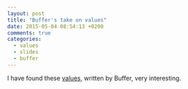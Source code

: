 ```yaml
---
layout: post
title: "Buffer's take on values"
date: 2015-05-04 08:54:13 +0200
comments: true
categories: 
  - values
  - slides
  - buffer
---
```



I have found these [values][values], written by Buffer, very interesting.

[values]: http://www.slideshare.net/Bufferapp/buffer-culture-04